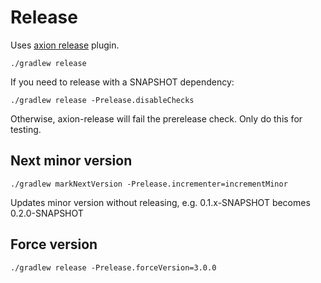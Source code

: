 # Release

Uses [axion release](https://axion-release-plugin.readthedocs.io/en/latest/) plugin.

    ./gradlew release

If you need to release with a SNAPSHOT dependency:

    ./gradlew release -Prelease.disableChecks

Otherwise, axion-release will fail the prerelease check. Only do this for testing.

## Next minor version

    ./gradlew markNextVersion -Prelease.incrementer=incrementMinor

Updates minor version without releasing, e.g. 0.1.x-SNAPSHOT becomes 0.2.0-SNAPSHOT

## Force version

    ./gradlew release -Prelease.forceVersion=3.0.0
